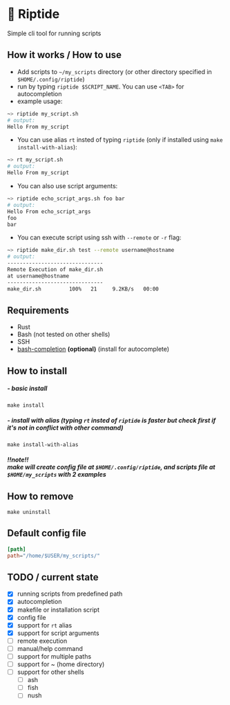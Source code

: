 # 🌊 Riptide 
Simple cli tool for running scripts 

## How it works / How to use
- Add scripts to `~/my_scripts` directory (or other directory specified in `$HOME/.config/riptide`)
- run by typing `riptide $SCRIPT_NAME`. You can use `<TAB>` for autocompletion
- example usage:
```bash
~> riptide my_script.sh
# output:
Hello From my_script
```
- You can use alias `rt` insted of typing `riptide` (only if installed using `make install-with-alias`):
```bash
~> rt my_script.sh
# output:
Hello From my_script
```
- You can also use script arguments:
```bash
~> riptide echo_script_args.sh foo bar 
# output:
Hello From echo_script_args
foo
bar
```
- You can execute script using ssh with `--remote` or `-r` flag:
```bash
~> riptide make_dir.sh test --remote username@hostname
# output:
-------------------------------
Remote Execution of make_dir.sh
at username@hostname
-------------------------------
make_dir.sh         100%   21     9.2KB/s   00:00
```
## Requirements
- Rust
- Bash (not tested on other shells)
- SSH 
- [bash-completion](https://github.com/scop/bash-completion) **(optional)** (install for autocomplete)
## How to install
##### - basic install
```
make install
```
##### - install with alias (typing `rt` insted of `riptide` is faster but check first if it's not in conflict with other command)
```
make install-with-alias
```
##### !!note!! <br/>make will create config file at `$HOME/.config/riptide`, and scripts file at `$HOME/my_scripts` with 2 examples
## How to remove
```
make uninstall
```
## Default config file
```toml
[path]
path="/home/$USER/my_scripts/"
```
## TODO / current state
- [x] running scripts from predefined path
- [x] autocompletion
- [x] makefile or installation script
- [x] config file
- [x] support for `rt` alias
- [x] support for script arguments
- [ ] remote execution 
- [ ] manual/help command
- [ ] support for multiple paths
- [ ] support for ~ (home directory)
- [ ] support for other shells 
    - [ ] ash
    - [ ] fish
    - [ ] nush

